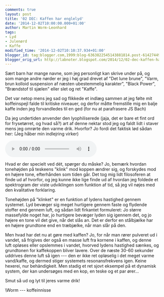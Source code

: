 ```yaml
---
comments: true
layout: post
title: '02 DEC: Kaffen har englelyd'
date: '2014-12-02T10:00:00.000+01:00'
author: Martin Worm-Leonhard
tags:
- Lyd
- Julenørd
- Kaffe
modified_time: '2014-12-02T10:10:37.934+01:00'
blogger_id: tag:blogger.com,1999:blog-6363822545143881814.post-6142744992353144264
blogger_orig_url: http://labnoter.blogspot.com/2014/12/02-dec-kaffen-har-englelyd.html
---
```


Sært barn har mange navne, som jeg personligt kan skrive under på, og
som mange andre nørder er jeg i høj grad drevet af "Det lune brune",
"Varm, brun kolloid suspension af næsten ubestemmelig karakter", "Black
Power", "Brændstof til sjælen" eller slet og ret "Kaffe".

Det var netop mens jeg sad og flikkede et indlæg sammen at jeg følte mit
koffeinspejl falde til kritiske niveauer, og derfor måtte fremstille mig
en balje kaffe inden jeg forvandledes til en ged (for nu at parafrasere
JS Bach)

Da jeg undertiden anvender den lyophiliserede (jaja, det er bare et fint
ord for frysetørret, og hvad så?) art af denne nektar stod jeg og faldt
lidt i staver mens jeg omrørte den varme drik. Hvorfor? Jo fordi det
faktisk lød sådan her: (Jeg håber min indlejring virker)

<audio controls="">  <source src="{{site.url}}/assets/Kaffe.wav"></source>  If you cannot see the audio controls, your browser does not support the audio element  </audio>

Hvad er der specielt ved dét, spørger du måske? Jo, bemærk hvordan
tonehøjden på teskeens "klink" mod koppen ændrer sig, og forskydes mod
en højere tone, efterhånden som tiden går. Det tog mig lidt filosoferen
at finde ud af hvorfor, og jeg kunne ikke lige finde ud af hvordan jeg
foldede et spektrogram der viste udviklingen som funktion af tid, så jeg
vil nøjes med den kvalitative forklaring.

Tonehøjden på "klinket" er en funktion af lydens hastighed gennem
systemet. Lyd bevæger sig meget hurtigere gennem faste og flydende
stoffer end gennem luft, og sådan lidt firkantet formuleret: Jo større
massefylde noget har, jo hurtigere bevæger lyden sig igennem det, og jo
højere en tone vil det give, når det slås an. Det er derfor en
stålbjælke har en højere grundtone end en træbjælke, når man slår på
den.

Men hvad har det nu at gøre med kaffen? Jo, for når man rører pulveret
ud i vandet, så frigives der også en masse luft fra kornene i kaffen, og
denne luft opløses eller opslemmes i vandet, hvorved lydens hastighed
sænkes, og grundtonen for kaffekoppen bliver lavere. Over de næste 30-60
sekunder uddrives denne luft så igen --- den er ikke ret opløselig i det
meget varme vand/kaffe, og dermed stiger systemets resonansfrekvens
igen. Keine hexerei, nur behändigkeit. Men stadig et ret sjovt eksempel
på et dynamisk system, der kan undersøges med en kop, en teske og et par
ører...

Smut så ud og lyt til jeres varme drik!

\\Worm --- koffeinnisse
